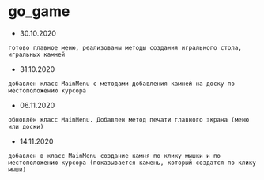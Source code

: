 # go_game
- 30.10.2020 
```
готово главное меню, реализованы методы создания игрального стола, игральных камней
```
- 31.10.2020 
```
добавлен класс MainMenu с методами добавления камней на доску по местоположению курсора
```
- 06.11.2020
```
обновлён класс MainMenu. Добавлен метод печати главного экрана (меню или доски)
```
- 14.11.2020 
```
добавлен в класс MainMenu создание камня по клику мышки и по местоположению курсора (показывается камень, который создатся по клику мыши)
```